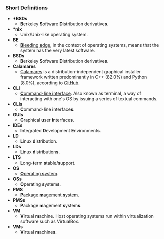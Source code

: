 ### Short Definitions

* **&#42;BSDs**
  * <b>B</b>erkeley <b>S</b>oftware <b>D</b>istribution derivative<b>s</b>.
* **&#42;nix**
  * Unix/Unix-like operating system.
* **BE**
  * [<b>B</b>leeding <b>e</b>dge](https://en.wikipedia.org/wiki/Bleeding_edge_technology), in the context of operating systems, means that the system has the very latest software.
* **BSDs**
  * <b>B</b>erkeley <b>S</b>oftware <b>D</b>istribution derivative<b>s</b>.
* **Calamares**
  * [Calamares](https://calamares.io) is a distribution-independent graphical installer framework written predominantly in C++ (82.0%) and Python (8.0%), according to [GitHub](https://github.com/calamares/calamares).  
* **CLI**
  * [<b>C</b>ommand-<b>l</b>ine <b>i</b>nterface](https://en.wikipedia.org/wiki/Command-line_interface). Also known as terminal, a way of interacting with one&#39;s OS by issuing a series of textual commands.
* **CLIs**
  * <b>C</b>ommand-<b>l</b>ine <b>i</b>nterface<b>s</b>.
* **GUIs**
  * <b>G</b>raphical <b>u</b>ser <b>i</b>nterface<b>s</b>.
* **IDEs**
  * <b>I</b>ntegrated <b>D</b>evelopment <b>E</b>nvironment<b>s</b>.
* **LD**
  * <b>L</b>inux <b>d</b>istribution.
* **LDs**
  * <b>L</b>inux <b>d</b>istribution<b>s</b>.
* **LTS**
  * <b>L</b>ong-<b>t</b>erm <b>s</b>table/<b>s</b>upport.
* **OS**
  * [<b>O</b>perating <b>s</b>ystem](https://en.wikipedia.org/wiki/Operating_system).
* **OSs**
  * <b>O</b>perating <b>s</b>ystem<b>s</b>.
* **PMS**
  * [<b>P</b>ackage <b>m</b>agement <b>s</b>ystem](https://en.wikipedia.org/wiki/Package_management_system).
* **PMSs**
  * <b>P</b>ackage <b>m</b>agement <b>s</b>ystem<b>s</b>.
* **VM**
  * <b>V</b>irtual <b>m</b>achine. Host operating systems run within virtualization software such as VirtualBox.
* **VMs**
  * <b>V</b>irtual <b>m</b>achine<b>s</b>.
